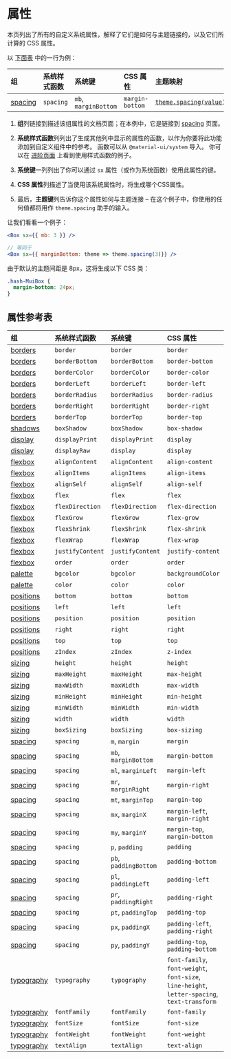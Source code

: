 # 属性

<p class="description">本页列出了所有的自定义系统属性，解释了它们是如何与主题链接的，以及它们所计算的 CSS 属性。</p>

以 [下面表](#properties-reference-table) 中的一行为例：

| 组                           | 系统样式函数    | 系统键                  | CSS 属性          | 主题映射                                                                          |
|:--------------------------- |:--------- |:-------------------- |:--------------- |:----------------------------------------------------------------------------- |
| [spacing](/system/spacing/) | `spacing` | `mb`, `marginBottom` | `margin-bottom` | [`theme.spacing(value)`](/customization/default-theme/?expand-path=$.spacing) |

1. <b>组</b>列链接到描述该组属性的文档页面；在本例中，它是链接到 [spacing](/system/spacing/) 页面。
2. <b>系统样式函数</b>列列出了生成其他列中显示的属性的函数，以作为你要将此功能添加到自定义组件中的参考。 函数可以从 `@material-ui/system` 导入。 你可以在 [进阶页面](/system/advanced/#using-standalone-system-utilities) 上看到使用样式函数的例子。

3. <b>系统键</b>一列列出了你可以通过 `sx` 属性（或作为系统函数）使用此属性的键。
4. <b>CSS 属性</b>列描述了当使用该系统属性时，将生成哪个CSS属性。
5. 最后，<b>主题键</b>列告诉你这个属性如何与主题连接 – 在这个例子中，你使用的任何值都将用作 `theme.spacing` 助手的输入。

让我们看看一个例子：

```jsx
<Box sx={{ mb: 3 }} />

// 等同于
<Box sx={{ marginBottom: theme => theme.spacing(3)}} />
```

由于默认的主题间距是 8px，这将生成以下 CSS 类：

```css
.hash-MuiBox {
  margin-bottom: 24px;
}
```

## 属性参考表

| 组                                 | 系统样式函数           | 系统键                   | CSS 属性                                                                                       | 主题映射                                                                                |
|:--------------------------------- |:---------------- |:--------------------- |:-------------------------------------------------------------------------------------------- |:----------------------------------------------------------------------------------- |
| [borders](/system/borders/)       | `border`         | `border`              | `border`                                                                                     | `${value}px solid`                                                                  |
| [borders](/system/borders/)       | `borderBottom`   | `borderBottom`        | `border-bottom`                                                                              | `${value}px solid`                                                                  |
| [borders](/system/borders/)       | `borderColor`    | `borderColor`         | `border-color`                                                                               | [`theme.palette[value]`](/customization/default-theme/?expand-path=$.palette)       |
| [borders](/system/borders/)       | `borderLeft`     | `borderLeft`          | `border-left`                                                                                | `${value}px solid`                                                                  |
| [borders](/system/borders/)       | `borderRadius`   | `borderRadius`        | `border-radius`                                                                              | [`theme.shape[value]`](/customization/default-theme/?expand-path=$.shape)           |
| [borders](/system/borders/)       | `borderRight`    | `borderRight`         | `border-right`                                                                               | `${value}px solid`                                                                  |
| [borders](/system/borders/)       | `borderTop`      | `borderTop`           | `border-top`                                                                                 | `${value}px solid`                                                                  |
| [shadows](/system/shadows/)       | `boxShadow`      | `boxShadow`           | `box-shadow`                                                                                 | `theme.shadows[value]`                                                              |
| [display](/system/display/)       | `displayPrint`   | `displayPrint`        | `display`                                                                                    | none                                                                                |
| [display](/system/display/)       | `displayRaw`     | `display`             | `display`                                                                                    | none                                                                                |
| [flexbox](/system/flexbox/)       | `alignContent`   | `alignContent`        | `align-content`                                                                              | none                                                                                |
| [flexbox](/system/flexbox/)       | `alignItems`     | `alignItems`          | `align-items`                                                                                | none                                                                                |
| [flexbox](/system/flexbox/)       | `alignSelf`      | `alignSelf`           | `align-self`                                                                                 | none                                                                                |
| [flexbox](/system/flexbox/)       | `flex`           | `flex`                | `flex`                                                                                       | none                                                                                |
| [flexbox](/system/flexbox/)       | `flexDirection`  | `flexDirection`       | `flex-direction`                                                                             | none                                                                                |
| [flexbox](/system/flexbox/)       | `flexGrow`       | `flexGrow`            | `flex-grow`                                                                                  | none                                                                                |
| [flexbox](/system/flexbox/)       | `flexShrink`     | `flexShrink`          | `flex-shrink`                                                                                | none                                                                                |
| [flexbox](/system/flexbox/)       | `flexWrap`       | `flexWrap`            | `flex-wrap`                                                                                  | none                                                                                |
| [flexbox](/system/flexbox/)       | `justifyContent` | `justifyContent`      | `justify-content`                                                                            | none                                                                                |
| [flexbox](/system/flexbox/)       | `order`          | `order`               | `order`                                                                                      | none                                                                                |
| [palette](/system/palette/)       | `bgcolor`        | `bgcolor`             | `backgroundColor`                                                                            | [`theme.palette[value]`](/customization/default-theme/?expand-path=$.palette)       |
| [palette](/system/palette/)       | `color`          | `color`               | `color`                                                                                      | [`theme.palette[value]`](/customization/default-theme/?expand-path=$.palette)       |
| [positions](/system/positions/)   | `bottom`         | `bottom`              | `bottom`                                                                                     | none                                                                                |
| [positions](/system/positions/)   | `left`           | `left`                | `left`                                                                                       | none                                                                                |
| [positions](/system/positions/)   | `position`       | `position`            | `position`                                                                                   | none                                                                                |
| [positions](/system/positions/)   | `right`          | `right`               | `right`                                                                                      | none                                                                                |
| [positions](/system/positions/)   | `top`            | `top`                 | `top`                                                                                        | none                                                                                |
| [positions](/system/positions/)   | `zIndex`         | `zIndex`              | `z-index`                                                                                    | [`theme.zIndex[value]`](/customization/default-theme/?expand-path=$.zIndex)         |
| [sizing](/system/sizing/)         | `height`         | `height`              | `height`                                                                                     | none                                                                                |
| [sizing](/system/sizing/)         | `maxHeight`      | `maxHeight`           | `max-height`                                                                                 | none                                                                                |
| [sizing](/system/sizing/)         | `maxWidth`       | `maxWidth`            | `max-width`                                                                                  | none                                                                                |
| [sizing](/system/sizing/)         | `minHeight`      | `minHeight`           | `min-height`                                                                                 | none                                                                                |
| [sizing](/system/sizing/)         | `minWidth`       | `minWidth`            | `min-width`                                                                                  | none                                                                                |
| [sizing](/system/sizing/)         | `width`          | `width`               | `width`                                                                                      | none                                                                                |
| [sizing](/system/sizing/)         | `boxSizing`      | `boxSizing`           | `box-sizing`                                                                                 | none                                                                                |
| [spacing](/system/spacing/)       | `spacing`        | `m`, `margin`         | `margin`                                                                                     | [`theme.spacing(value)`](/customization/default-theme/?expand-path=$.spacing)       |
| [spacing](/system/spacing/)       | `spacing`        | `mb`, `marginBottom`  | `margin-bottom`                                                                              | [`theme.spacing(value)`](/customization/default-theme/?expand-path=$.spacing)       |
| [spacing](/system/spacing/)       | `spacing`        | `ml`, `marginLeft`    | `margin-left`                                                                                | [`theme.spacing(value)`](/customization/default-theme/?expand-path=$.spacing)       |
| [spacing](/system/spacing/)       | `spacing`        | `mr`, `marginRight`   | `margin-right`                                                                               | [`theme.spacing(value)`](/customization/default-theme/?expand-path=$.spacing)       |
| [spacing](/system/spacing/)       | `spacing`        | `mt`, `marginTop`     | `margin-top`                                                                                 | [`theme.spacing(value)`](/customization/default-theme/?expand-path=$.spacing)       |
| [spacing](/system/spacing/)       | `spacing`        | `mx`, `marginX`       | `margin-left`, `margin-right`                                                                | [`theme.spacing(value)`](/customization/default-theme/?expand-path=$.spacing)       |
| [spacing](/system/spacing/)       | `spacing`        | `my`, `marginY`       | `margin-top`, `margin-bottom`                                                                | [`theme.spacing(value)`](/customization/default-theme/?expand-path=$.spacing)       |
| [spacing](/system/spacing/)       | `spacing`        | `p`, `padding`        | `padding`                                                                                    | [`theme.spacing(value)`](/customization/default-theme/?expand-path=$.spacing)       |
| [spacing](/system/spacing/)       | `spacing`        | `pb`, `paddingBottom` | `padding-bottom`                                                                             | [`theme.spacing(value)`](/customization/default-theme/?expand-path=$.spacing)       |
| [spacing](/system/spacing/)       | `spacing`        | `pl`, `paddingLeft`   | `padding-left`                                                                               | [`theme.spacing(value)`](/customization/default-theme/?expand-path=$.spacing)       |
| [spacing](/system/spacing/)       | `spacing`        | `pr`, `paddingRight`  | `padding-right`                                                                              | [`theme.spacing(value)`](/customization/default-theme/?expand-path=$.spacing)       |
| [spacing](/system/spacing/)       | `spacing`        | `pt`, `paddingTop`    | `padding-top`                                                                                | [`theme.spacing(value)`](/customization/default-theme/?expand-path=$.spacing)       |
| [spacing](/system/spacing/)       | `spacing`        | `px`, `paddingX`      | `padding-left`, `padding-right`                                                              | [`theme.spacing(value)`](/customization/default-theme/?expand-path=$.spacing)       |
| [spacing](/system/spacing/)       | `spacing`        | `py`, `paddingY`      | `padding-top`, `padding-bottom`                                                              | [`theme.spacing(value)`](/customization/default-theme/?expand-path=$.spacing)       |
| [typography](/system/typography/) | `typography`     | `typography`          | `font-family`, `font-weight`, `font-size`, `line-height`, `letter-spacing`, `text-transform` | [`theme.typography[value]`](/customization/default-theme/?expand-path=$.typography) |
| [typography](/system/typography/) | `fontFamily`     | `fontFamily`          | `font-family`                                                                                | [`theme.typography[value]`](/customization/default-theme/?expand-path=$.typography) |
| [typography](/system/typography/) | `fontSize`       | `fontSize`            | `font-size`                                                                                  | [`theme.typography[value]`](/customization/default-theme/?expand-path=$.typography) |
| [typography](/system/typography/) | `fontWeight`     | `fontWeight`          | `font-weight`                                                                                | [`theme.typography[value]`](/customization/default-theme/?expand-path=$.typography) |
| [typography](/system/typography/) | `textAlign`      | `textAlign`           | `text-align`                                                                                 | none                                                                                |
